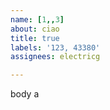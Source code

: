```yaml
---         
name: [1,,3]
about: ciao
title: true
labels: '123, 43380'
assignees: electricg

---         
```


body a
